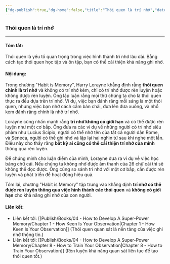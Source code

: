 ```yaml
---
{"dg-publish":true,"dg-home":false,"title":"Thói quen là trí nhớ","date":"2024-08-31","tags":["#sach","#memory","#How_to_Develop_A_Super_Power_Memory"],"Chương":"Chương2","dg-path":"Books/04 - How to Develop A Super-Power Memory/Chapter 2 - Habit Is Memory.md","permalink":"/books/04-how-to-develop-a-super-power-memory/chapter-2-habit-is-memory/","dgPassFrontmatter":true,"updated":"2025-02-23T08:12:58.907+07:00"}
---
```


### Thói quen là trí nhớ
---
#### Tóm tắt:
Thói quen là yếu tố quan trọng trong việc hình thành trí nhớ lâu dài. Bằng cách tạo thói quen học tập và ôn tập, bạn có thể cải thiện khả năng ghi nhớ.

#### Nội dung:
Trong chương "Habit is Memory", Harry Lorayne khẳng định rằng **thói quen chính là trí nhớ** và không có trí nhớ kém, chỉ có trí nhớ được rèn luyện hoặc không được rèn luyện. Ông lập luận rằng mọi thứ chúng ta cho là thói quen thực ra đều dựa trên trí nhớ. Ví dụ, việc bạn đánh răng mỗi sáng là một thói quen, nhưng việc bạn nhớ cách cầm bàn chải, đưa lên đưa xuống, và nhổ kem đánh răng chính là nhờ trí nhớ.

Lorayne cũng nhấn mạnh rằng **trí nhớ không có giới hạn** và có thể được rèn luyện như một cơ bắp. Ông đưa ra các ví dụ về những người có trí nhớ siêu phàm như Lucius Scipio, người có thể nhớ tên của tất cả người dân Rome, và Seneca, người có thể ghi nhớ và lặp lại hai nghìn từ sau khi nghe một lần. Điều này cho thấy rằng **bất kỳ ai cũng có thể cải thiện trí nhớ của mình** thông qua rèn luyện.

Để chứng minh cho luận điểm của mình, Lorayne đưa ra ví dụ về việc học bảng chữ cái. Nếu chúng ta không nhớ được âm thanh của 26 chữ cái thì sẽ không thể đọc được. Ông cũng so sánh trí nhớ với một cơ bắp, cần được rèn luyện và phát triển để hoạt động hiệu quả.

Tóm lại, chương "Habit is Memory" tập trung vào khẳng định **trí nhớ có thể được rèn luyện thông qua việc hình thành các thói quen** và **không có giới hạn** cho khả năng ghi nhớ của con người.

#### **Liên kết**:
- Liên kết tới: [[Publish/Books/04 - How to Develop A Super-Power Memory/Chapter 1 - How Keen Is Your Observation\|Chapter 1 - How Keen Is Your Observation]] (Thói quen quan sát là nền tảng của việc ghi nhớ thông tin.)
- Liên kết tới: [[Publish/Books/04 - How to Develop A Super-Power Memory/Chapter 8 - How to Train Your Observation\|Chapter 8 - How to Train Your Observation]] (Rèn luyện khả năng quan sát liên tục để tạo thói quen tốt.)